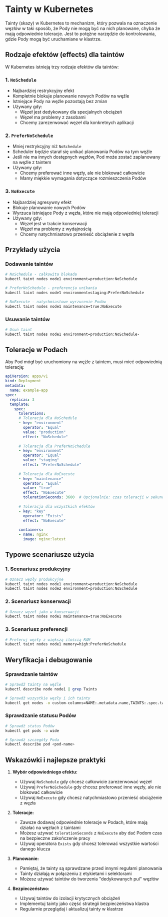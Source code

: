# Tainty w Kubernetes

Tainty (skazy) w Kubernetes to mechanizm, który pozwala na oznaczenie węzłów w taki sposób, że Pody nie mogą być na nich planowane, chyba że mają odpowiednie toleracje. Jest to potężne narzędzie do kontrolowania, gdzie Pody mogą być uruchamiane w klastrze.

## Rodzaje efektów (effects) dla taintów

W Kubernetes istnieją trzy rodzaje efektów dla taintów:

### 1. `NoSchedule`
- Najbardziej restrykcyjny efekt
- Kompletnie blokuje planowanie nowych Podów na węźle
- Istniejące Pody na węźle pozostają bez zmian
- Używany gdy:
  - Węzeł jest dedykowany dla specjalnych obciążeń
  - Węzeł ma problemy z zasobami
  - Chcemy zarezerwować węzeł dla konkretnych aplikacji

### 2. `PreferNoSchedule`
- Mniej restrykcyjny niż `NoSchedule`
- Scheduler będzie starał się unikać planowania Podów na tym węźle
- Jeśli nie ma innych dostępnych węzłów, Pod może zostać zaplanowany na węźle z taintem
- Używany gdy:
  - Chcemy preferować inne węzły, ale nie blokować całkowicie
  - Mamy miękkie wymagania dotyczące rozmieszczenia Podów

### 3. `NoExecute`
- Najbardziej agresywny efekt
- Blokuje planowanie nowych Podów
- Wyrzuca istniejące Pody z węzła, które nie mają odpowiedniej toleracji
- Używany gdy:
  - Węzeł jest w trakcie konserwacji
  - Węzeł ma problemy z wydajnością
  - Chcemy natychmiastowo przenieść obciążenie z węzła

## Przykłady użycia

### Dodawanie taintów
```bash
# NoSchedule - całkowita blokada
kubectl taint nodes node1 environment=production:NoSchedule

# PreferNoSchedule - preferencja unikania
kubectl taint nodes node1 environment=staging:PreferNoSchedule

# NoExecute - natychmiastowe wyrzucenie Podów
kubectl taint nodes node1 maintenance=true:NoExecute
```

### Usuwanie taintów
```bash
# Usuń taint
kubectl taint nodes node1 environment=production:NoSchedule-
```

## Toleracje w Podach

Aby Pod mógł być uruchomiony na węźle z taintem, musi mieć odpowiednią tolerację:

```yaml
apiVersion: apps/v1
kind: Deployment
metadata:
  name: example-app
spec:
  replicas: 3
  template:
    spec:
      tolerations:
      # Toleracja dla NoSchedule
      - key: "environment"
        operator: "Equal"
        value: "production"
        effect: "NoSchedule"
      
      # Toleracja dla PreferNoSchedule
      - key: "environment"
        operator: "Equal"
        value: "staging"
        effect: "PreferNoSchedule"
      
      # Toleracja dla NoExecute
      - key: "maintenance"
        operator: "Equal"
        value: "true"
        effect: "NoExecute"
        tolerationSeconds: 3600  # Opcjonalnie: czas toleracji w sekundach
      
      # Toleracja dla wszystkich efektów
      - key: "key"
        operator: "Exists"
        effect: "NoExecute"
      
      containers:
      - name: nginx
        image: nginx:latest
```

## Typowe scenariusze użycia

### 1. Scenariusz produkcyjny
```bash
# Oznacz węzły produkcyjne
kubectl taint nodes node1 environment=production:NoSchedule
kubectl taint nodes node2 environment=production:NoSchedule
```

### 2. Scenariusz konserwacji
```bash
# Oznacz węzeł jako w konserwacji
kubectl taint nodes node1 maintenance=true:NoExecute
```

### 3. Scenariusz preferencji
```bash
# Preferuj węzły z większą ilością RAM
kubectl taint nodes node1 memory=high:PreferNoSchedule
```

## Weryfikacja i debugowanie

### Sprawdzanie taintów
```bash
# Sprawdź tainty na węźle
kubectl describe node node1 | grep Taints

# Sprawdź wszystkie węzły i ich tainty
kubectl get nodes -o custom-columns=NAME:.metadata.name,TAINTS:.spec.taints
```

### Sprawdzanie statusu Podów
```bash
# Sprawdź status Podów
kubectl get pods -o wide

# Sprawdź szczegóły Poda
kubectl describe pod <pod-name>
```

## Wskazówki i najlepsze praktyki

1. **Wybór odpowiedniego efektu:**
   - Używaj `NoSchedule` gdy chcesz całkowicie zarezerwować węzeł
   - Używaj `PreferNoSchedule` gdy chcesz preferować inne węzły, ale nie blokować całkowicie
   - Używaj `NoExecute` gdy chcesz natychmiastowo przenieść obciążenie z węzła

2. **Toleracje:**
   - Zawsze dodawaj odpowiednie toleracje w Podach, które mają działać na węzłach z taintami
   - Możesz używać `tolerationSeconds` z `NoExecute` aby dać Podom czas na bezpieczne zakończenie pracy
   - Używaj operatora `Exists` gdy chcesz tolerować wszystkie wartości danego klucza

3. **Planowanie:**
   - Pamiętaj, że tainty są sprawdzane przed innymi regułami planowania
   - Tainty działają w połączeniu z etykietami i selektorami
   - Możesz używać taintów do tworzenia "dedykowanych pul" węzłów

4. **Bezpieczeństwo:**
   - Używaj taintów do izolacji krytycznych obciążeń
   - Implementuj tainty jako część strategii bezpieczeństwa klastra
   - Regularnie przeglądaj i aktualizuj tainty w klastrze 